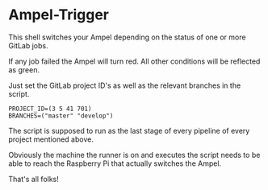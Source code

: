 # Ampel-Trigger


This shell switches your Ampel depending on the status of one or more GitLab jobs.

If any job failed the Ampel will turn red. All other conditions will be reflected
as green.

Just set the GitLab project ID's as well as the relevant branches in the script.
```
PROJECT_ID=(3 5 41 701)
BRANCHES=("master" "develop")
```
The script is supposed to run as the last stage of every pipeline of every project 
mentioned above.

Obviously the machine the runner is on and executes the script needs to be able to reach
the Raspberry Pi that actually switches the Ampel.

That's all folks!
